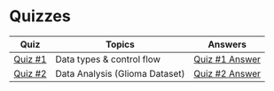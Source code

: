 # Quizzes

| Quiz | Topics | Answers |
| - | - | - |
| [Quiz #1](quiz1.ipynb) | Data types & control flow | [Quiz #1 Answer](quiz1_answer.ipynb) |
| [Quiz #2](quiz2) | Data Analysis (Glioma Dataset) | [Quiz #2 Answer](quiz2/glioma_answer.ipynb) |
